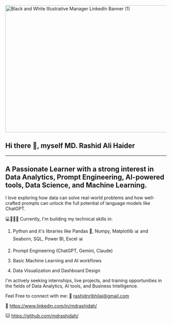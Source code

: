 <img width="1584" height="396" alt="Black and White Illustrative Manager LinkedIn Banner (1)" src="https://github.com/user-attachments/assets/64c7bfb6-077a-418f-97cd-bddbf5228368" />

##                                                    Hi there 👋, myself MD. Rashid Ali Haider
-------------------------------------------------------------------------------------------------------------------------------------------------------------------------------
## A Passionate Learner with a strong interest in Data Analytics, Prompt Engineering, AI-powered tools, Data Science, and Machine Learning.
I love exploring how data can solve real-world problems and how well-crafted prompts can unlock the full potential of language models like ChatGPT.

💻🧑🏻‍💻 Currently, I'm building my technical skills in:

1. Python and it's libraries like Pandas 🐼, Numpy, Matplotlib 📊 and Seaborn, SQL, Power BI, Excel 📊

2. Prompt Engineering (ChatGPT, Gemini, Claude)

3. Basic Machine Learning and AI workflows

4. Data Visualization and Dashboard Design

I'm actively seeking internships, live projects, and training opportunities in the fields of Data Analytics, AI tools, and Business Intelligence.

Feel Free to connect with me:
📧 rashidnrlbhilai@gmail.com

🔗 https://www.linkedin.com/in/mdrashidah/

🐱 https://github.com/mdrashidah/

<!--
**mdrashidah/mdrashidah** is a ✨ _special_ ✨ repository because its `README.md` (this file) appears on your GitHub profile.

Here are some ideas to get you started:

- 🔭 I’m currently working on ...
- 🌱 I’m currently learning ...
- 👯 I’m looking to collaborate on ...
- 🤔 I’m looking for help with ...
- 💬 Ask me about ...
- 📫 How to reach me: ...
- 😄 Pronouns: ...
- ⚡ Fun fact: ...
-->
